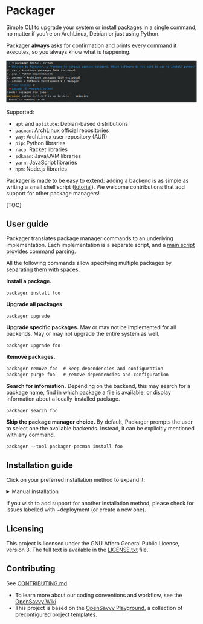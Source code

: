 # Packager

Simple CLI to upgrade your system or install packages in a single command, no matter if you're on ArchLinux, Debian or just using Python.

Packager __always__ asks for confirmation and prints every command it executes, so you always know what is happening.

![](docs/packager-install.png "Packager install screenshot")

Supported:
- `apt` and `aptitude`: Debian-based distributions
- `pacman`: ArchLinux official repositories
- `yay`: ArchLinux user repository (AUR)
- `pip`: Python libraries
- `raco`: Racket libraries
- `sdkman`: Java/JVM libraries
- `yarn`: JavaScript libraries
- `npm`: Node.js libraries

Packager is made to be easy to extend: adding a backend is as simple as writing a small shell script ([tutorial](docs/add-package-manager.md)).
We welcome contributions that add support for other package managers!

[TOC]

## User guide

Packager translates package manager commands to an underlying implementation.
Each implementation is a separate script, and a [main script](src/packager) provides command parsing.

All the following commands allow specifying multiple packages by separating them with spaces.

**Install a package.**
```shell
packager install foo
```

**Upgrade all packages.**
```shell
packager upgrade
```

**Upgrade specific packages.** May or may not be implemented for all backends. May or may not upgrade the entire system as well.
```shell
packager upgrade foo
```

**Remove packages.**
```shell
packager remove foo  # keep dependencies and configuration
packager purge foo   # remove dependencies and configuration
```

**Search for information.**
Depending on the backend, this may search for a package name, find in which package a file is available, or display information about a locally-installed package.
```shell
packager search foo
```

**Skip the package manager choice.**
By default, Packager prompts the user to select one the available backends. Instead, it can be explicitly mentioned with any command.
```shell
packager --tool packager-pacman install foo
```

## Installation guide

Click on your preferred installation method to expand it:

<details>
<summary>Manual installation</summary>

Before installing Packager, ensure you have installed its dependencies:
- Bash
- the [OpenSavvy Toolkit](https://gitlab.com/opensavvy/dotfiles)

Once this is done, you can clone this repository:
```shell
git clone https://gitlab.com/opensavvy/packager.git
```
Finally, add it the project to your `$PATH`. For example, when using Bash, add the following line to your `~/.bashrc`:
```shell
export PATH="$PATH:replace_this_by_where_you_cloned_the_project/src"
```

</details>

If you wish to add support for another installation method, please check for issues labelled with ~deployment (or create a new one).

## Licensing

This project is licensed under the GNU Affero General Public License, version 3.
The full text is available in the [LICENSE.txt](LICENSE.txt) file.

## Contributing

See [CONTRIBUTING.md](CONTRIBUTING.md).
- To learn more about our coding conventions and workflow, see the [OpenSavvy Wiki](https://gitlab.com/opensavvy/wiki/-/blob/main/README.md#wiki).
- This project is based on the [OpenSavvy Playground](docs/playground/README.md), a collection of preconfigured project templates.
